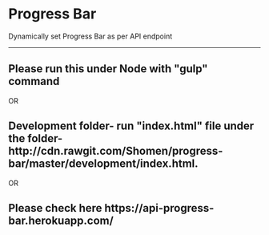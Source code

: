 # Progress Bar
Dynamically set Progress Bar as per API endpoint

-----------------------
<h2>
Please run this under Node with "gulp" command  
</h2>

OR

<h2>
Development folder- run "index.html" file under the folder- http://cdn.rawgit.com/Shomen/progress-bar/master/development/index.html. 
</h2>

OR

<h2>
  Please check here  https://api-progress-bar.herokuapp.com/
</h2>

